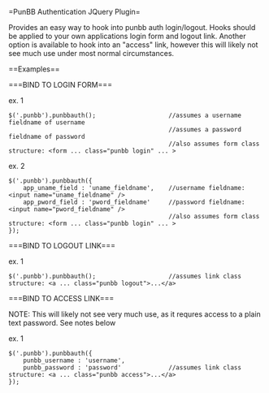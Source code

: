 =PunBB Authentication JQuery Plugin=

Provides an easy way to hook into punbb auth login/logout.  Hooks should be applied to your own applications login form and logout link.  Another option is available to hook into an "access" link, however this will likely not see much use under most normal circumstances.

==Examples==

===BIND TO LOGIN FORM===

ex. 1

    $('.punbb').punbbauth();                    //assumes a username fieldname of username
                                                //assumes a password fieldname of password
                                                //also assumes form class structure: <form ... class="punbb login" ... >
                            
ex. 2

    $('.punbb').punbbauth({
        app_uname_field : 'uname_fieldname',    //username fieldname: <input name="uname_fieldname" />                                
        app_pword_field : 'pword_fieldname'     //password fieldname: <input name="pword_fieldname" />
                                                //also assumes form class structure: <form ... class="punbb login" ... >
    });

===BIND TO LOGOUT LINK===

ex. 1

    $('.punbb').punbbauth();                    //assumes link class structure: <a ... class="punbb logout">...</a>

===BIND TO ACCESS LINK===

NOTE: This will likely not see very much use, as it requres access to a plain text password.  See notes below

ex. 1

    $('.punbb').punbbauth({
        punbb_username : 'username', 
        punbb_password : 'password'             //assumes link class structure: <a ... class="punbb access">...</a>
    });   